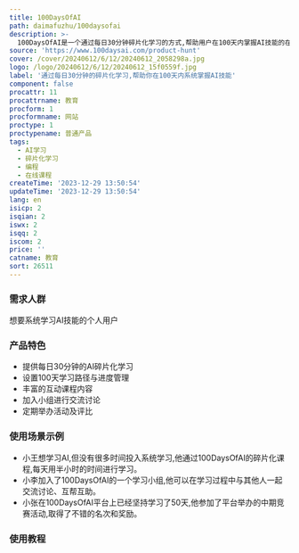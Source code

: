 ```yaml
---
title: 100DaysOfAI
path: daimafuzhu/100daysofai
description: >-
  100DaysOfAI是一个通过每日30分钟碎片化学习的方式,帮助用户在100天内掌握AI技能的在线学习平台。它提供了丰富的学习路径和互动课程,用户可以按自己的进度学习,也可以加入学习小组一起交流。平台还定期举办活动,帮助用户营造学习氛围并取得成果。总体来说,100DaysOfAI以轻松有效的方式引导用户日积月累,最终掌握AI技能。
source: 'https://www.100daysai.com/product-hunt'
cover: /cover/20240612/6/12/20240612_2058298a.jpg
logo: /logo/20240612/6/12/20240612_15f0559f.jpg
label: '通过每日30分钟的碎片化学习,帮助你在100天内系统掌握AI技能'
component: false
procattr: 11
procattrname: 教育
procform: 1
procformname: 网站
proctype: 1
proctypename: 普通产品
tags:
  - AI学习
  - 碎片化学习
  - 编程
  - 在线课程
createTime: '2023-12-29 13:50:54'
updateTime: '2023-12-29 13:50:54'
lang: en
isicp: 2
isqian: 2
iswx: 2
isqq: 2
iscom: 2
price: ''
catname: 教育
sort: 26511
---
```




### 需求人群
想要系统学习AI技能的个人用户

### 产品特色
- 提供每日30分钟的AI碎片化学习
- 设置100天学习路径与进度管理
- 丰富的互动课程内容
- 加入小组进行交流讨论
- 定期举办活动及评比

### 使用场景示例
- 小王想学习AI,但没有很多时间投入系统学习,他通过100DaysOfAI的碎片化课程,每天用半小时的时间进行学习。
- 小李加入了100DaysOfAI的一个学习小组,他可以在学习过程中与其他人一起交流讨论、互帮互助。
- 小张在100DaysOfAI平台上已经坚持学习了50天,他参加了平台举办的中期竞赛活动,取得了不错的名次和奖励。

### 使用教程


  
